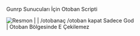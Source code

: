 Gunrp Sunucuları İçin Otoban Scripti

![Resmon](https://cdn.discordapp.com/attachments/1375827893040451715/1378031086763769917/image.png?ex=683b1ef5&is=6839cd75&hm=a1a796158cd035adcf4a04d5e1c0371373d4508c2cdf67098b93535345c72819) |
| /otobanaç /otoban kapat Sadece God  
| Otoban Bölgesinde E Çekilemez        
